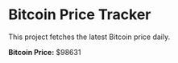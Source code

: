 # Bitcoin Price Tracker

This project fetches the latest Bitcoin price daily.

**Bitcoin Price:** $98631
